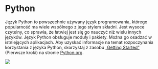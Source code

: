 # Python

​Język Python to powszechnie używany język programowania, którego popularność ma wiele wspólnego z jego stylem składni. Jest wysoce czytelny, co sprawia, że łatwiej jest się go nauczyć niż wielu innych języków. Język Python obsługuje moduły i pakiety. Można go osadzać w istniejących aplikacjach. Aby uzyskać informacje na temat rozpoczynania korzystania z języka Python, skorzystaj z zasobu [„Getting Started”](https://www.python.org/about/gettingstarted/) (Pierwsze kroki) na stronie [Python.org](https://www.python.org).

![](https://files.gitbook.com/v0/b/gitbook-x-prod.appspot.com/o/spaces%2FY5ZuHF3yuXFWp1C46ZSo%2Fuploads%2Fgit-blob-6bd72c745aa81df1f25c09989fa19f672c631e59%2Fpythonlogo.jpg?alt=media)

